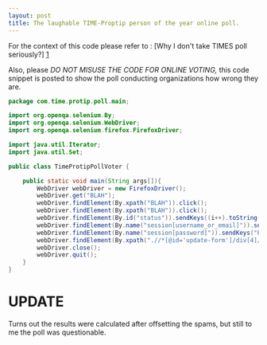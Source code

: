 ```yaml
---
layout: post
title: The laughable TIME-Proptip person of the year online poll.
---
```


For the context of this code please refer to : [Why I don't take TIMES poll seriously?] [1]

Also, please *DO NOT MISUSE THE CODE FOR ONLINE VOTING,* this code snippet is posted to show the poll conducting organizations how wrong they are.

``` java
package com.time.protip.poll.main;

import org.openqa.selenium.By;
import org.openqa.selenium.WebDriver;
import org.openqa.selenium.firefox.FirefoxDriver;

import java.util.Iterator;
import java.util.Set;

public class TimeProtipPollVoter {

    public static void main(String args[]){
        WebDriver webDriver = new FirefoxDriver();
        webDriver.get("BLAH");
        webDriver.findElement(By.xpath("BLAH")).click();
        webDriver.findElement(By.xpath("BLAH")).click();
        webDriver.findElement(By.id("status")).sendKeys((i++).toString());
        webDriver.findElement(By.name("session[username_or_email]")).sendKeys("USERNAME");
        webDriver.findElement(By.name("session[password]")).sendKeys("PASSWORD");
        webDriver.findElement(By.xpath(".//*[@id='update-form']/div[4]/fieldset[2]/input[2]")).click();
        webDriver.close();
        webDriver.quit();
    }
}
```

**UPDATE**
=========
Turns out the results were calculated after offsetting the spams, but still to me the poll was questionable.

[1]: http://patelanuj.com/post/83461827453/why-i-dont-take-times-poll-seriously